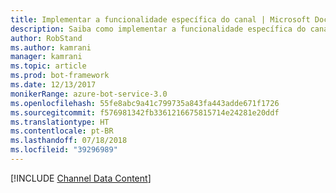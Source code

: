 ```yaml
---
title: Implementar a funcionalidade específica do canal | Microsoft Docs
description: Saiba como implementar a funcionalidade específica do canal usando o SDK do Bot Builder para .NET.
author: RobStand
ms.author: kamrani
manager: kamrani
ms.topic: article
ms.prod: bot-framework
ms.date: 12/13/2017
monikerRange: azure-bot-service-3.0
ms.openlocfilehash: 55fe8abc9a41c799735a843fa443adde671f1726
ms.sourcegitcommit: f576981342fb3361216675815714e24281e20ddf
ms.translationtype: HT
ms.contentlocale: pt-BR
ms.lasthandoff: 07/18/2018
ms.locfileid: "39296989"
---
```

[!INCLUDE [Channel Data Content](../includes/snippet-channeldata.md)]
